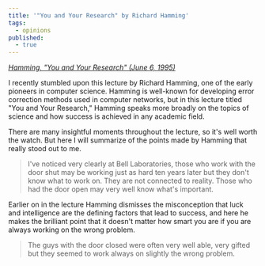 ```yaml
---
title: '"You and Your Research" by Richard Hamming'
tags:
  - opinions
published: 
  - true
---
```

  
<cite><a href="https://youtu.be/a1zDuOPkMSw?si=MIUeGof8ki9bOfHL">Hamming, "You and Your Research" (June 6, 1995)</a></cite>

I recently stumbled upon this lecture by Richard Hamming, one of the early pioneers in computer science.  Hamming is well-known for developing error correction methods used in computer networks, but in this lecture titled "You and Your Research," Hamming speaks more broadly on the topics of science and how success is achieved in any academic field.

There are many insightful moments throughout the lecture, so it's well worth the watch.  But here I will summarize of the points made by Hamming that really stood out to me.

> I've noticed very clearly at Bell Laboratories, those who work with the door shut may be working just as hard ten years later but they don't know what to work on.  They are not connected to reality.  Those who had the door open may very well know what's important.

Earlier on in the lecture Hamming dismisses the misconception that luck and intelligence are the defining factors that lead to success, and here he makes the brilliant point that it doesn't matter how smart you are if you are always working on the wrong problem.

> The guys with the door closed were often very well able, very gifted but they seemed to work always on slightly the wrong problem.

